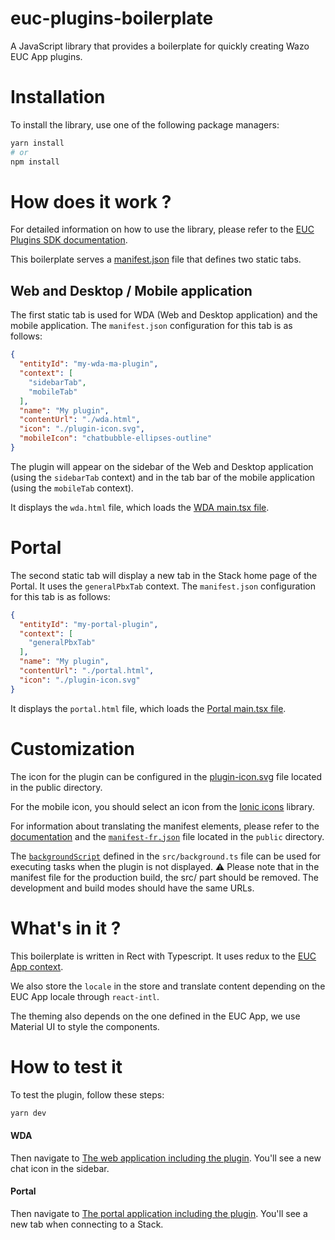 # euc-plugins-boilerplate
A JavaScript library that provides a boilerplate for quickly creating Wazo EUC App plugins.

# Installation
To install the library, use one of the following package managers:

```sh
yarn install
# or
npm install
```

# How does it work ?

For detailed information on how to use the library, please refer to the [EUC Plugins SDK documentation](https://wazo-communication.github.io/euc-plugins-js-sdk/).

This boilerplate serves a [manifest.json](/public/manifest.json) file that defines two static tabs.

## Web and Desktop / Mobile application
The first static tab is used for WDA (Web and Desktop application) and the mobile application. The `manifest.json` configuration for this tab is as follows:

```json
{
  "entityId": "my-wda-ma-plugin",
  "context": [
    "sidebarTab",
    "mobileTab"
  ],
  "name": "My plugin",
  "contentUrl": "./wda.html",
  "icon": "./plugin-icon.svg",
  "mobileIcon": "chatbubble-ellipses-outline"
}
```

The plugin will appear on the sidebar of the Web and Desktop application (using the `sidebarTab` context) and in the tab bar of the mobile application (using the `mobileTab` context).

It displays the `wda.html` file, which loads the [WDA main.tsx file](./src/wda/main.tsx).

# Portal

The second static tab will display a new tab in the Stack home page of the Portal. It uses the `generalPbxTab` context. The `manifest.json` configuration for this tab is as follows:

```json
{
  "entityId": "my-portal-plugin",
  "context": [
    "generalPbxTab"
  ],
  "name": "My plugin",
  "contentUrl": "./portal.html",
  "icon": "./plugin-icon.svg"
}
```

It displays the `portal.html` file, which loads the [Portal main.tsx file](./src/portal/main.tsx).

# Customization

The icon for the plugin can be configured in the [plugin-icon.svg](`./public/plugin-icon.svg`) file located in the public directory.

For the mobile icon, you should select an icon from the [Ionic icons](https://ionic.io/ionicons) library.

For information about translating the manifest elements, please refer to the [documentation](https://wazo-communication.github.io/euc-plugins-js-sdk/docs/configuration#translating-manifest-elements) and the [`manifest-fr.json`](./public/manifest-fr.json) file located in the `public` directory.

The [`backgroundScript`](./src/background.ts) defined in the `src/background.ts` file can be used for executing tasks when the plugin is not displayed.
⚠️ Please note that in the manifest file for the production build, the src/ part should be removed. The development and build modes should have the same URLs.

# What's in it ?

This boilerplate is written in Rect with Typescript. It uses redux to the [EUC App context](https://wazo-communication.github.io/euc-plugins-js-sdk/docs/sdk#retrieving-the-euc-app-context).

We also store the `locale` in the store and translate content depending on the EUC App locale through `react-intl`.

The theming also depends on the one defined in the EUC App, we use Material UI to style the components.

# How to test it

To test the plugin, follow these steps:

```sh
yarn dev
```

#### WDA
Then navigate to [The web application including the plugin](https://app.wazo.io/?manifestUrl=http://localhost:5173/manifest.json).
You'll see a new chat icon in the sidebar.

#### Portal
Then navigate to [The portal application including the plugin](https://portal.wazo.io/?manifestUrl=http://localhost:5173/manifest.json).
You'll see a new tab when connecting to a Stack.
